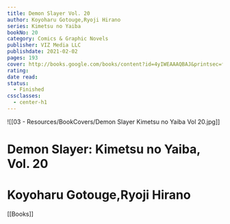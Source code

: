 ```yaml
---
title: Demon Slayer Vol. 20
author: Koyoharu Gotouge,Ryoji Hirano
series: Kimetsu no Yaiba
bookNo: 20
category: Comics & Graphic Novels
publisher: VIZ Media LLC
publishdate: 2021-02-02
pages: 193
cover: http://books.google.com/books/content?id=4yIWEAAAQBAJ&printsec=frontcover&img=1&zoom=1&source=gbs_api
rating: 
date read: 
status:
  - Finished
cssclasses:
  - center-h1
---
```

![[03 - Resources/BookCovers/Demon Slayer Kimetsu no Yaiba Vol 20.jpg]]
# Demon Slayer: Kimetsu no Yaiba, Vol. 20
# Koyoharu Gotouge,Ryoji Hirano







[[Books]]